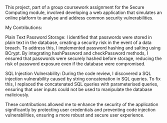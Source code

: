 This project, part of a group coursework assignment for the Secure Computing module, involved developing a web application that simulates an online platform to analyse and address common security vulnerabilities.

My Contributions:

Plain Text Password Storage: I identified that passwords were stored in plain text in the database, creating a security risk in the event of a data breach. To address this, I implemented password hashing and salting using BCrypt. By integrating hashPassword and checkPassword methods, I ensured that passwords were securely hashed before storage, reducing the risk of password exposure even if the database were compromised.

SQL Injection Vulnerability: During the code review, I discovered a SQL injection vulnerability caused by string concatenation in SQL queries. To fix this, I replaced the concatenated SQL queries with parameterised queries, ensuring that user inputs could not be used to manipulate the database maliciously.

These contributions allowed me to enhance the security of the application significantly by protecting user credentials and preventing code injection vulnerabilities, ensuring a more robust and secure user experience.
